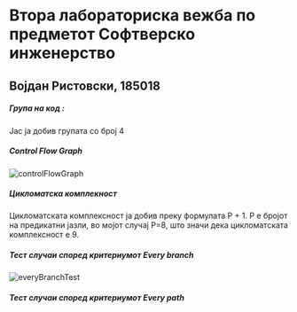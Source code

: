 # Втора лабораториска вежба по предметот Софтверско инженерство
## Војдан Ристовски, 185018

##### Група на код :

Јас ја добив групата со број 4

##### Control Flow Graph


![controlFlowGraph](https://user-images.githubusercontent.com/62524190/84551674-9211aa00-ad0e-11ea-9841-ce95e8340afb.png)

##### Цикломатска комплекност

Цикломатската комплексност ја добив преку формулата P + 1. P е бројот на предикатни јазли, во мојот случај P=8, што значи дека цикломатската комплексност е 9.

##### Тест случаи според критериумот Every branch

![everyBranchTest](https://user-images.githubusercontent.com/62524190/84552263-6ee7fa00-ad10-11ea-8e23-aa501b134dc9.png)

##### Тест случаи според критериумот Every path

